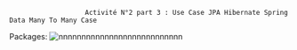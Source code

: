                        Activité N°2 part 3 : Use Case JPA Hibernate Spring Data Many To Many Case

Packages:
![nnnnnnnnnnnnnnnnnnnnnnnnnnn](https://user-images.githubusercontent.com/107000262/232955440-fd174eac-27f1-409a-ad4b-0f2ed0bc10fe.png)
